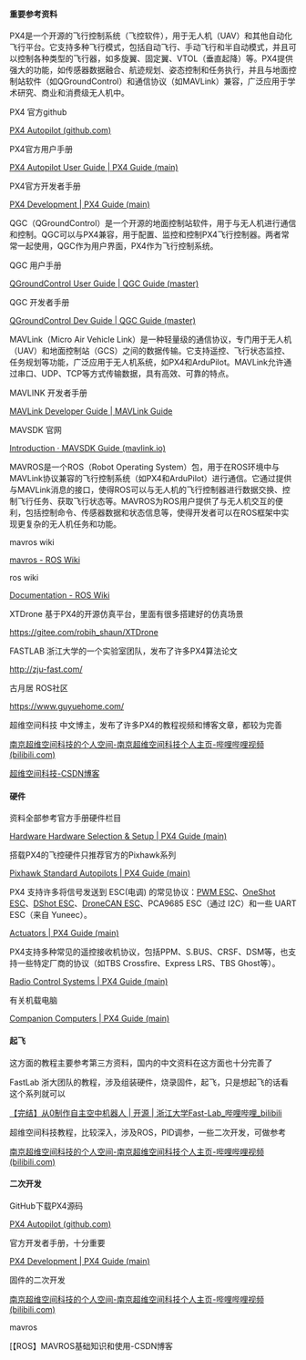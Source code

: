 #### 重要参考资料

PX4是一个开源的飞行控制系统（飞控软件），用于无人机（UAV）和其他自动化飞行平台。它支持多种飞行模式，包括自动飞行、手动飞行和半自动模式，并且可以控制各种类型的飞行器，如多旋翼、固定翼、VTOL（垂直起降）等。PX4提供强大的功能，如传感器数据融合、航迹规划、姿态控制和任务执行，并且与地面控制站软件（如QGroundControl）和通信协议（如MAVLink）兼容，广泛应用于学术研究、商业和消费级无人机中。

PX4 官方github

[PX4 Autopilot (github.com)](https://github.com/PX4)

PX4官方用户手册

[PX4 Autopilot User Guide | PX4 Guide (main)](https://docs.px4.io/main/zh/)

PX4官方开发者手册

[PX4 Development | PX4 Guide (main)](https://docs.px4.io/main/zh/development/development.html)



QGC（QGroundControl）是一个开源的地面控制站软件，用于与无人机进行通信和控制。QGC可以与PX4兼容，用于配置、监控和控制PX4飞行控制器。两者常常一起使用，QGC作为用户界面，PX4作为飞行控制系统。

QGC 用户手册

[QGroundControl User Guide | QGC Guide (master)](https://docs.qgroundcontrol.com/master/zh/qgc-user-guide/)

QGC 开发者手册

[QGroundControl Dev Guide | QGC Guide (master)](https://docs.qgroundcontrol.com/master/zh/qgc-dev-guide/index.html)



MAVLink（Micro Air Vehicle Link）是一种轻量级的通信协议，专门用于无人机（UAV）和地面控制站（GCS）之间的数据传输。它支持遥控、飞行状态监控、任务规划等功能，广泛应用于无人机系统，如PX4和ArduPilot。MAVLink允许通过串口、UDP、TCP等方式传输数据，具有高效、可靠的特点。

MAVLINK 开发者手册

[MAVLink Developer Guide | MAVLink Guide](https://mavlink.io/zh/)

MAVSDK 官网

[Introduction · MAVSDK Guide (mavlink.io)](https://mavsdk.mavlink.io/main/zh/index.html)



MAVROS是一个ROS（Robot Operating System）包，用于在ROS环境中与MAVLink协议兼容的飞行控制系统（如PX4和ArduPilot）进行通信。它通过提供与MAVLink消息的接口，使得ROS可以与无人机的飞行控制器进行数据交换、控制飞行任务、获取飞行状态等。MAVROS为ROS用户提供了与无人机交互的便利，包括控制命令、传感器数据和状态信息等，使得开发者可以在ROS框架中实现更复杂的无人机任务和功能。

mavros wiki

[mavros - ROS Wiki](https://wiki.ros.org/mavros)

ros wiki

[Documentation - ROS Wiki](https://wiki.ros.org/)



XTDrone 基于PX4的开源仿真平台，里面有很多搭建好的仿真场景

https://gitee.com/robih_shaun/XTDrone

FASTLAB 浙江大学的一个实验室团队，发布了许多PX4算法论文

http://zju-fast.com/

古月居 ROS社区

https://www.guyuehome.com/

超维空间科技 中文博主，发布了许多PX4的教程视频和博客文章，都较为完善

[南京超维空间科技的个人空间-南京超维空间科技个人主页-哔哩哔哩视频 (bilibili.com)](https://space.bilibili.com/479817593)

[超维空间科技-CSDN博客](https://blog.csdn.net/qq_38768959?spm=1018.2118.3001.5148)





#### 硬件

资料全部参考官方手册硬件栏目

[Hardware Hardware Selection & Setup | PX4 Guide (main)](https://docs.px4.io/main/en/hardware/drone_parts.html)

搭载PX4的飞控硬件只推荐官方的Pixhawk系列

[Pixhawk Standard Autopilots | PX4 Guide (main)](https://docs.px4.io/main/en/flight_controller/autopilot_pixhawk_standard.html)

PX4 支持许多将信号发送到 ESC(电调) 的常见协议：[PWM ESC](https://docs.px4.io/main/zh/peripherals/pwm_escs_and_servo.html)、[OneShot ESC](https://docs.px4.io/main/zh/peripherals/oneshot.html)、[DShot ESC](https://docs.px4.io/main/zh/peripherals/dshot.html)、[DroneCAN ESC](https://docs.px4.io/main/zh/dronecan/escs.html)、PCA9685 ESC（通过 I2C）和一些 UART ESC（来自 Yuneec）。

[Actuators | PX4 Guide (main)](https://docs.px4.io/main/en/actuators/)

PX4支持多种常见的遥控接收机协议，包括PPM、S.BUS、CRSF、DSM等，也支持一些特定厂商的协议（如TBS Crossfire、Express LRS、TBS Ghost等）。

[Radio Control Systems | PX4 Guide (main)](https://docs.px4.io/main/en/getting_started/rc_transmitter_receiver.html)

有关机载电脑

[Companion Computers | PX4 Guide (main)](https://docs.px4.io/main/en/companion_computer/)



#### 起飞

这方面的教程主要参考第三方资料，国内的中文资料在这方面也十分完善了

FastLab 浙大团队的教程，涉及组装硬件，烧录固件，起飞，只是想起飞的话看这个系列就可以

[【完结】从0制作自主空中机器人 | 开源 | 浙江大学Fast-Lab_哔哩哔哩_bilibili](https://www.bilibili.com/video/BV1WZ4y167me)

超维空间科技教程，比较深入，涉及ROS，PID调参，一些二次开发，可做参考

[南京超维空间科技的个人空间-南京超维空间科技个人主页-哔哩哔哩视频 (bilibili.com)](https://space.bilibili.com/479817593/channel/collectiondetail?sid=1627309&spm_id_from=333.788.0.0)





#### 二次开发

GitHub下载PX4源码

[PX4 Autopilot (github.com)](https://github.com/PX4)

官方开发者手册，十分重要

[PX4 Development | PX4 Guide (main)](https://docs.px4.io/main/en/development/development.html)

固件的二次开发

[南京超维空间科技的个人空间-南京超维空间科技个人主页-哔哩哔哩视频 (bilibili.com)](https://space.bilibili.com/479817593/channel/collectiondetail?sid=2162525)

mavros

[【ROS】MAVROS基础知识和使用-CSDN博客
